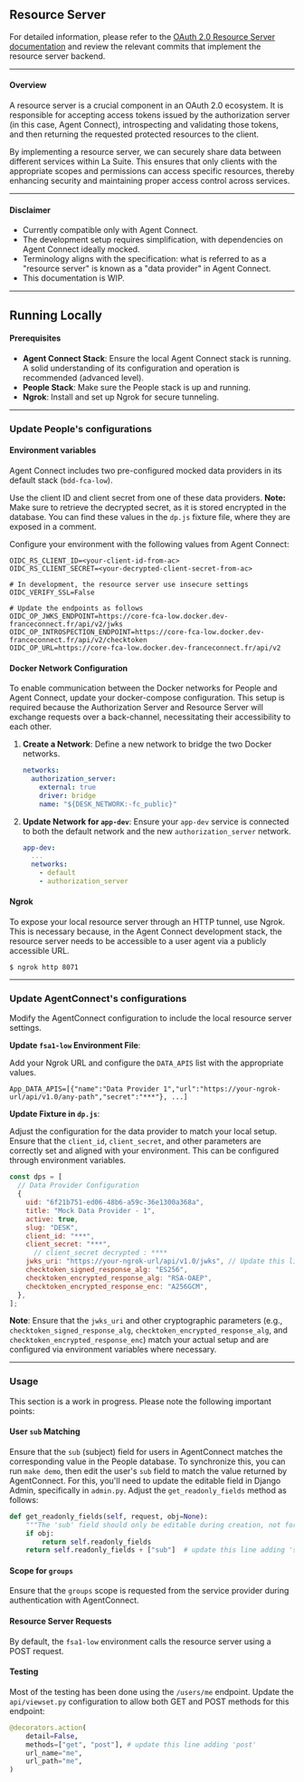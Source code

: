 ## Resource Server

For detailed information, please refer to the [OAuth 2.0 Resource Server documentation](https://www.oauth.com/oauth2-servers/the-resource-server/) and review the relevant commits that implement the resource server backend.

---
#### Overview

A resource server is a crucial component in an OAuth 2.0 ecosystem. It is responsible for accepting access tokens issued by the authorization server (in this case, Agent Connect), introspecting and validating those tokens, and then returning the requested protected resources to the client.

By implementing a resource server, we can securely share data between different services within La Suite. This ensures that only clients with the appropriate scopes and permissions can access specific resources, thereby enhancing security and maintaining proper access control across services.

---
#### Disclaimer

- Currently compatible only with Agent Connect.
- The development setup requires simplification, with dependencies on Agent Connect ideally mocked.
- Terminology aligns with the specification: what is referred to as a "resource server" is known as a "data provider" in Agent Connect.
- This documentation is WIP.

---
## Running Locally

#### Prerequisites

- **Agent Connect Stack**: Ensure the local Agent Connect stack is running. A solid understanding of its configuration and operation is recommended (advanced level).
- **People Stack**: Make sure the People stack is up and running.
- **Ngrok**: Install and set up Ngrok for secure tunneling.


---

### Update People's configurations

#### Environment variables


Agent Connect includes two pre-configured mocked data providers in its default stack (`bdd-fca-low`).

Use the client ID and client secret from one of these data providers. **Note:** Make sure to retrieve the decrypted secret, as it is stored encrypted in the database. You can find these values in the `dp.js` fixture file, where they are exposed in a comment.

Configure your environment with the following values from Agent Connect:

```
OIDC_RS_CLIENT_ID=<your-client-id-from-ac>
OIDC_RS_CLIENT_SECRET=<your-decrypted-client-secret-from-ac>

# In development, the resource server use insecure settings
OIDC_VERIFY_SSL=False

# Update the endpoints as follows
OIDC_OP_JWKS_ENDPOINT=https://core-fca-low.docker.dev-franceconnect.fr/api/v2/jwks
OIDC_OP_INTROSPECTION_ENDPOINT=https://core-fca-low.docker.dev-franceconnect.fr/api/v2/checktoken
OIDC_OP_URL=https://core-fca-low.docker.dev-franceconnect.fr/api/v2
```

#### Docker Network Configuration

To enable communication between the Docker networks for People and Agent Connect, update your docker-compose configuration. This setup is required because the Authorization Server and Resource Server will exchange requests over a back-channel, necessitating their accessibility to each other.

1. **Create a Network**: Define a new network to bridge the two Docker networks.

    ```yaml
    networks:
      authorization_server:
        external: true
        driver: bridge
        name: "${DESK_NETWORK:-fc_public}"
    ```

2. **Update Network for `app-dev`**: Ensure your `app-dev` service is connected to both the default network and the new `authorization_server` network.

    ```yaml
    app-dev:
      ...
      networks:
        - default
        - authorization_server
    ```


#### Ngrok

To expose your local resource server through an HTTP tunnel, use Ngrok. This is necessary because, in the Agent Connect development stack, the resource server needs to be accessible to a user agent via a publicly accessible URL.

```
$ ngrok http 8071
```

---


### Update AgentConnect's configurations

Modify the AgentConnect configuration to include the local resource server settings.

**Update `fsa1-low` Environment File**:

Add your Ngrok URL and configure the `DATA_APIS` list with the appropriate values.

 ```env
 App_DATA_APIS=[{"name":"Data Provider 1","url":"https://your-ngrok-url/api/v1.0/any-path","secret":"***"}, ...]
 ```

**Update Fixture in `dp.js`**:

Adjust the configuration for the data provider to match your local setup. Ensure that the `client_id`, `client_secret`, and other parameters are correctly set and aligned with your environment. This can be configured through environment variables.

 ```javascript
 const dps = [
   // Data Provider Configuration
   {
     uid: "6f21b751-ed06-48b6-a59c-36e1300a368a",
     title: "Mock Data Provider - 1",
     active: true,
     slug: "DESK",
     client_id: "***",
     client_secret: "***",
       // client_secret decrypted : ****
     jwks_uri: "https://your-ngrok-url/api/v1.0/jwks", // Update this line
     checktoken_signed_response_alg: "ES256",
     checktoken_encrypted_response_alg: "RSA-OAEP",
     checktoken_encrypted_response_enc: "A256GCM",
   },
 ];
 ```

**Note**: Ensure that the `jwks_uri` and other cryptographic parameters (e.g., `checktoken_signed_response_alg`, `checktoken_encrypted_response_alg`, and `checktoken_encrypted_response_enc`) match your actual setup and are configured via environment variables where necessary.

---

### Usage

This section is a work in progress. Please note the following important points:

#### User `sub` Matching

Ensure that the `sub` (subject) field for users in AgentConnect matches the corresponding value in the People database. To synchronize this, you can run `make demo`, then edit the user's `sub` field to match the value returned by AgentConnect. For this, you'll need to update the editable field in Django Admin, specifically in `admin.py`. Adjust the `get_readonly_fields` method as follows:

```python
def get_readonly_fields(self, request, obj=None):
    """The 'sub' field should only be editable during creation, not for updates."""
    if obj:
        return self.readonly_fields
    return self.readonly_fields + ["sub"]  # update this line adding 'sub'
```

#### Scope for `groups`
Ensure that the `groups` scope is requested from the service provider during authentication with AgentConnect.

#### Resource Server Requests
By default, the `fsa1-low` environment calls the resource server using a POST request.

#### Testing

Most of the testing has been done using the `/users/me` endpoint. Update the `api/viewset.py` configuration to allow both GET and POST methods for this endpoint:

```python
@decorators.action(
    detail=False,
    methods=["get", "post"], # update this line adding 'post'
    url_name="me",
    url_path="me",
)
```
